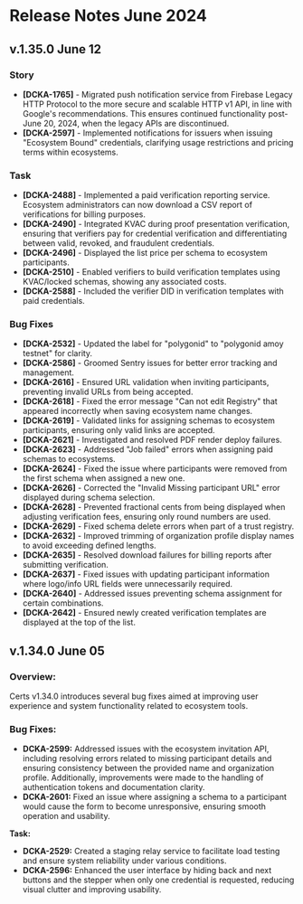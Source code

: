 # Release Notes June 2024

## v.1.35.0 June 12

### Story

* **\[DCKA-1765]** - Migrated push notification service from Firebase Legacy HTTP Protocol to the more secure and scalable HTTP v1 API, in line with Google's recommendations. This ensures continued functionality post-June 20, 2024, when the legacy APIs are discontinued.
* **\[DCKA-2597]** - Implemented notifications for issuers when issuing "Ecosystem Bound" credentials, clarifying usage restrictions and pricing terms within ecosystems.

### Task

* **\[DCKA-2488]** - Implemented a paid verification reporting service. Ecosystem administrators can now download a CSV report of verifications for billing purposes.
* **\[DCKA-2490]** - Integrated KVAC during proof presentation verification, ensuring that verifiers pay for credential verification and differentiating between valid, revoked, and fraudulent credentials.
* **\[DCKA-2496]** - Displayed the list price per schema to ecosystem participants.
* **\[DCKA-2510]** - Enabled verifiers to build verification templates using KVAC/locked schemas, showing any associated costs.
* **\[DCKA-2588]** - Included the verifier DID in verification templates with paid credentials.

### Bug Fixes

* **\[DCKA-2532]** - Updated the label for "polygonid" to "polygonid amoy testnet" for clarity.
* **\[DCKA-2586]** - Groomed Sentry issues for better error tracking and management.
* **\[DCKA-2616]** - Ensured URL validation when inviting participants, preventing invalid URLs from being accepted.
* **\[DCKA-2618]** - Fixed the error message "Can not edit Registry" that appeared incorrectly when saving ecosystem name changes.
* **\[DCKA-2619]** - Validated links for assigning schemas to ecosystem participants, ensuring only valid links are accepted.
* **\[DCKA-2621]** - Investigated and resolved PDF render deploy failures.
* **\[DCKA-2623]** - Addressed "Job failed" errors when assigning paid schemas to ecosystems.
* **\[DCKA-2624]** - Fixed the issue where participants were removed from the first schema when assigned a new one.
* **\[DCKA-2626]** - Corrected the "Invalid Missing participant URL" error displayed during schema selection.
* **\[DCKA-2628]** - Prevented fractional cents from being displayed when adjusting verification fees, ensuring only round numbers are used.
* **\[DCKA-2629]** - Fixed schema delete errors when part of a trust registry.
* **\[DCKA-2632]** - Improved trimming of organization profile display names to avoid exceeding defined lengths.
* **\[DCKA-2635]** - Resolved download failures for billing reports after submitting verification.
* **\[DCKA-2637]** - Fixed issues with updating participant information where logo/info URL fields were unnecessarily required.
* **\[DCKA-2640]** - Addressed issues preventing schema assignment for certain combinations.
* **\[DCKA-2642]** - Ensured newly created verification templates are displayed at the top of the list.

## v.1.34.0 June 05

### **Overview:**

Certs v1.34.0 introduces several bug fixes aimed at improving user experience and system functionality related to ecosystem tools.

### **Bug Fixes:**

* **DCKA-2599:** Addressed issues with the ecosystem invitation API, including resolving errors related to missing participant details and ensuring consistency between the provided name and organization profile. Additionally, improvements were made to the handling of authentication tokens and documentation clarity.
* **DCKA-2601:** Fixed an issue where assigning a schema to a participant would cause the form to become unresponsive, ensuring smooth operation and usability.

**Task:**

* **DCKA-2529:** Created a staging relay service to facilitate load testing and ensure system reliability under various conditions.
* **DCKA-2596:** Enhanced the user interface by hiding back and next buttons and the stepper when only one credential is requested, reducing visual clutter and improving usability.
